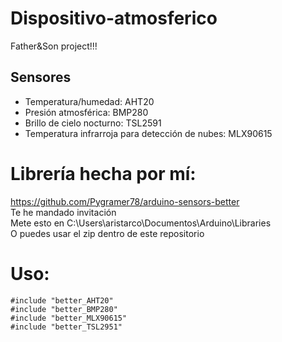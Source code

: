 # Dispositivo-atmosferico

Father&Son project!!!

## Sensores
- Temperatura/humedad: AHT20
- Presión atmosférica: BMP280
- Brillo de cielo nocturno: TSL2591
- Temperatura infrarroja para detección de nubes: MLX90615


# Librería hecha por mí:
https://github.com/Pygramer78/arduino-sensors-better \
Te he mandado invitación \
Mete esto en C:\Users\aristarco\Documentos\Arduino\Libraries \
O puedes usar el zip dentro de este repositorio
# Uso:

```
#include "better_AHT20"
#include "better_BMP280"
#include "better_MLX90615"
#include "better_TSL2951"
```
